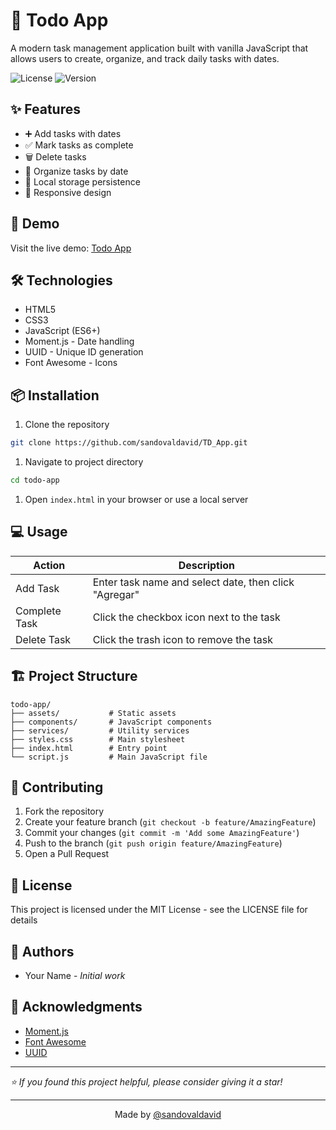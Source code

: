 # 📝 Todo App

A modern task management application built with vanilla JavaScript that allows users to create, organize, and track daily tasks with dates.

![License](https://img.shields.io/badge/license-MIT-blue.svg)
![Version](https://img.shields.io/badge/version-1.0.0-green.svg)

## ✨ Features

- ➕ Add tasks with dates
- ✅ Mark tasks as complete
- 🗑️ Delete tasks
- 📅 Organize tasks by date
- 💾 Local storage persistence
- 📱 Responsive design

## 🚀 Demo

Visit the live demo: [Todo App](https://td-app.devprojects.tech)

## 🛠️ Technologies

- HTML5
- CSS3
- JavaScript (ES6+)
- Moment.js - Date handling
- UUID - Unique ID generation
- Font Awesome - Icons

## 📦 Installation

1. Clone the repository

```bash
git clone https://github.com/sandovaldavid/TD_App.git
```

1. Navigate to project directory

```bash
cd todo-app
```

1. Open `index.html` in your browser or use a local server

## 💻 Usage

| Action | Description |
|--------|-------------|
| Add Task | Enter task name and select date, then click "Agregar" |
| Complete Task | Click the checkbox icon next to the task |
| Delete Task | Click the trash icon to remove the task |

## 🏗️ Project Structure

``` note
todo-app/
├── assets/           # Static assets
├── components/       # JavaScript components
├── services/         # Utility services
├── styles.css        # Main stylesheet
├── index.html        # Entry point
└── script.js         # Main JavaScript file
```

## 🤝 Contributing

1. Fork the repository
2. Create your feature branch (`git checkout -b feature/AmazingFeature`)
3. Commit your changes (`git commit -m 'Add some AmazingFeature'`)
4. Push to the branch (`git push origin feature/AmazingFeature`)
5. Open a Pull Request

## 📄 License

This project is licensed under the MIT License - see the LICENSE file for details

## 👥 Authors

- Your Name - *Initial work*

## 🙏 Acknowledgments

- [Moment.js](https://momentjs.com/)
- [Font Awesome](https://fontawesome.com/)
- [UUID](https://github.com/uuidjs/uuid)

---
*⭐️ If you found this project helpful, please consider giving it a star!*

---
<p align="center">
Made by <a href="https://github.com/sandovaldavid">@sandovaldavid</a>
</p>
